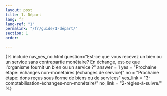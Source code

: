 ```yaml
---
layout: post
title: 1. Départ
lang: fr
lang-ref: "1"
permalink: "/fr/guide/1-départ/"
section: 1
order: 

---
```

{% include nav_yes_no.html question="Est-ce que vous recevez un bien ou un service sans contrepartie monétaire?
En échange, est-ce que l'organisme fournit un bien ou un service ?" answer = 1
yes = "Prochaine étape: échanges non-monétaires (échanges de service)"
no = "Prochaine étape: dons reçus sous forme de biens ou de services"
yes_link = "3-comptabilisation-échanges-non-monétaire/"
no_link = "2-règles-à-suivre/"
%}